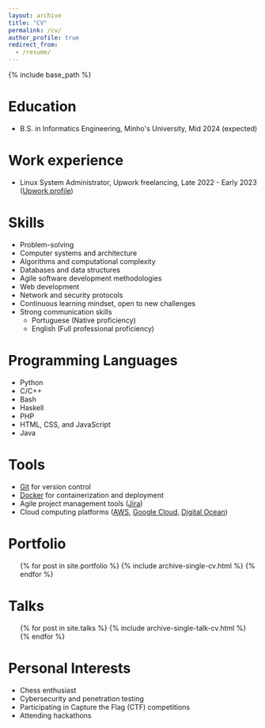 ```yaml
---
layout: archive
title: "CV"
permalink: /cv/
author_profile: true
redirect_from:
  - /resume/
---
```


{% include base_path %}

Education
======
* B.S. in Informatics Engineering, Minho's University, Mid 2024 (expected)

Work experience
======
* Linux System Administrator, Upwork freelancing, Late 2022 - Early 2023 ([Upwork profile](https://www.upwork.com/freelancers/~01b67be7638198db56))

<!--
* Fall 2015: Research Assistant
  * Github University
  * Duties included: Merging pull requests
  * Supervisor: Professor Hub
-->

Skills
======
* Problem-solving
* Computer systems and architecture
* Algorithms and computational complexity
* Databases and data structures
* Agile software development methodologies
* Web development
* Network and security protocols
* Continuous learning mindset, open to new challenges
* Strong communication skills
  * Portuguese (Native proficiency)
  * English (Full professional proficiency)

Programming Languages
======
* Python
* C/C++
* Bash
* Haskell
* PHP
* HTML, CSS, and JavaScript
* Java

Tools
======
* [Git](https://git-scm.com/) for version control
* [Docker](https://www.docker.com/) for containerization and deployment
* Agile project management tools ([Jira](https://www.atlassian.com/software/jira))
* Cloud computing platforms ([AWS](https://aws.amazon.com/), [Google Cloud](https://cloud.google.com/), [Digital Ocean](https://www.digitalocean.com/))

Portfolio
======
<ul>{% for post in site.portfolio %}
  {% include archive-single-cv.html %}
{% endfor %}</ul>

Talks
======
<ul>{% for post in site.talks %}
  {% include archive-single-talk-cv.html %}
{% endfor %}</ul>

Personal Interests
======
* Chess enthusiast
* Cybersecurity and penetration testing
* Participating in Capture the Flag (CTF) competitions
* Attending hackathons

<!--
Publications
======
  <ul>{% for post in site.publications %}
    {% include archive-single-cv.html %}
  {% endfor %}</ul>
-->

<!--
Teaching
======
  <ul>{% for post in site.teaching %}
    {% include archive-single-cv.html %}
  {% endfor %}</ul>
-->

<!--
Service and leadership
======
* Currently signed in to 43 different slack teams
-->
